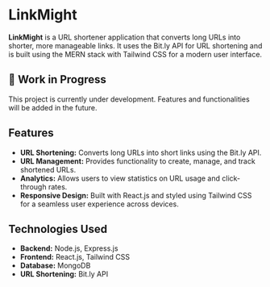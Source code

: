 # LinkMight

**LinkMight** is a URL shortener application that converts long URLs into shorter, more manageable links. It uses the Bit.ly API for URL shortening and is built using the MERN stack with Tailwind CSS for a modern user interface.

## 🚧 Work in Progress

This project is currently under development. Features and functionalities will be added in the future.

## Features

- **URL Shortening:** Converts long URLs into short links using the Bit.ly API.
- **URL Management:** Provides functionality to create, manage, and track shortened URLs.
- **Analytics:** Allows users to view statistics on URL usage and click-through rates.
- **Responsive Design:** Built with React.js and styled using Tailwind CSS for a seamless user experience across devices.

## Technologies Used

- **Backend:** Node.js, Express.js
- **Frontend:** React.js, Tailwind CSS
- **Database:** MongoDB
- **URL Shortening:** Bit.ly API
